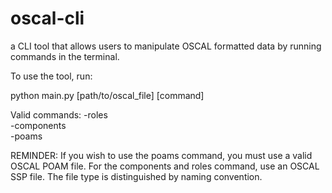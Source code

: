 # oscal-cli
a CLI tool that allows users to manipulate OSCAL formatted data by running commands in the terminal.

To use the tool, run:

python main.py [path/to/oscal_file] [command]

Valid commands:
-roles  
-components  
-poams  

REMINDER:  If you wish to use the poams command, you must use a valid OSCAL POAM file.  For the components and roles command, use an OSCAL SSP file.  The file type is distinguished by naming convention.
